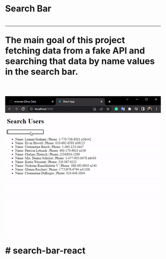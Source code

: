 <h1>Search Bar<h1>
<hr>
<p>The main goal of this project fetching data from a fake API and searching that data by name values in the search bar.</p>
</br>
<img src="/src/assets/search-bar-react.gif"/>
# search-bar-react
